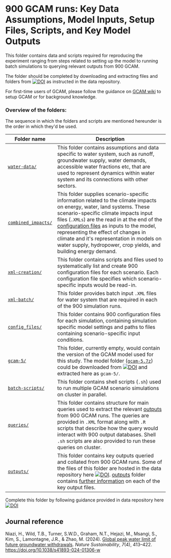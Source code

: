 # 900 GCAM runs: Key Data Assumptions, Model Inputs, Setup Files, Scripts, and Key Model Outputs 

This folder contains data and scripts required for reproducing the experiment ranging from steps related to setting up the model to running batch simulations to querying relevant outputs from 900 GCAM.

The folder should be completed by downloading and extracting files and folders from [![DOI](https://zenodo.org/badge/DOI/10.5281/zenodo.6480465.svg)](https://doi.org/10.5281/zenodo.6480465) as instructed in the data repository. 

For first-time users of GCAM, please follow the guidance on [GCAM wiki](http://jgcri.github.io/gcam-doc/toc.html) to setup GCAM or for background knowledge. 



<h3> Overview of the folders: </h3>
The sequence in which the folders and scripts are mentioned hereunder is the order in which they'd be used. 

| Folder name          | Description |
|----                  |----|
| [`water-data/`](./water-data/)        | This folder contains assumptions and data specific to water system, such as runoff, groundwater supply, water demands, accessible water fractions etc, that are used to represent dynamics within water system and its connections with other sectors. 
| [`combined_impacts/`](./combined_impacts/)  | This folder supplies scenario-specific information related to the climate impacts on energy, water, land systems. These scenario-specific climate impacts input files (`.XMLs`) are the read in at the end of the [configuration files](./config_files/) as inputs to the model, representing the effect of changes in climate and it's representation in models on water supply, hydropower, crop yields, and building energy demand. 
| [`xml-creation/`](./xml-creation/)      | This folder contains scripts and files used to systematically list and create 900 configuration files for each scenario. Each configuration file specifies which scenario-specific inputs would be read-in.
| [`xml-batch/`](./xml-batch/)         | This folder provides batch input `.XML` files for water system that are required in each of the 900 simulation runs.
| [`config_files/`](./config_files/)      | This folder contains 900 configuration files for each simulation, containing simulation specific model settings and paths to files containing scenario-specific input conditions. 
| [`gcam-5/`](./gcam-5/) | This folder, currently empty, would contain the version of the GCAM model used for this study. The model folder ([`gcam-5.7z`](https://zenodo.org/record/6480465/files/gcam-5.7z?download=1)) could be downloaded from [![DOI](https://zenodo.org/badge/DOI/10.5281/zenodo.6480465.svg)](https://doi.org/10.5281/zenodo.6480465) and extracted here as `gcam-5/`.
| [`batch-scripts/`](./batch-scripts/)     | This folder contains shell scripts (`.sh`) used to run multiple GCAM scenario simulations on cluster in parallel.
| [`queries/`](./queries/)           | This folder contains structure for main queries used to extract the relevant [outputs](/outputs/) from 900 GCAM runs. The queries are provided in `.XML` format along with `.R` scripts that describe how the query would interact with 900 output databases. Shell `.sh` scripts are also provided to run these queries on cluster.
| [`outputs/`](./outputs/)           | This folder contains key outputs queried and collated from 900 GCAM runs. Some of the files of this folder are hosted in the data repository here [![DOI](https://zenodo.org/badge/DOI/10.5281/zenodo.6480465.svg)](https://doi.org/10.5281/zenodo.6480465). [outputs](./outputs/) folder contains [further information](./outputs/README.md) on each of the key output files. 

Complete this folder by following guidance provided in data repository here [![DOI](https://zenodo.org/badge/DOI/10.5281/zenodo.6480465.svg)](https://doi.org/10.5281/zenodo.6480465)

## Journal reference

Niazi, H., Wild, T.B., Turner, S.W.D., Graham, N.T., Hejazi, M., Msangi, S., Kim, S., Lamontagne, J.R., & Zhao, M. (2024). [Global peak water limit of future groundwater withdrawals](https://rdcu.be/dFpb5). *Nature Sustainability*, *7*(4), 413–422. <https://doi.org/10.1038/s41893-024-01306-w>
